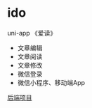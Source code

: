 # ido
uni-app 《爱读》
* 文章编辑
* 文章阅读
* 文章修改
* 微信登录
* 微信小程序、移动端App

[后端项目](https://github.com/zxins/idopy)
